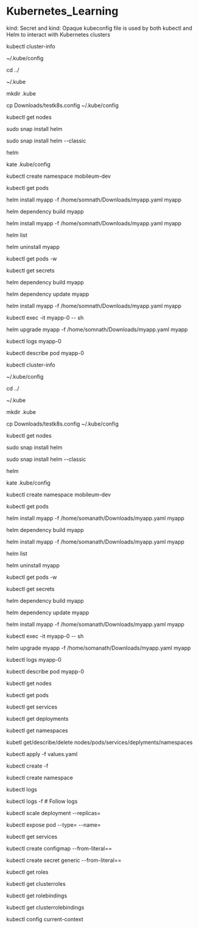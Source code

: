 # Kubernetes_Learning
kind: Secret and kind: Opaque
kubeconfig file is used by both kubectl and Helm to interact with Kubernetes clusters

kubectl cluster-info

~/.kube/config

cd ../

~/.kube

mkdir .kube

cp Downloads/testk8s.config  ~/.kube/config

kubectl get nodes

sudo snap install helm

sudo snap install helm --classic

helm

kate .kube/config 

kubectl create namespace mobileum-dev

kubectl get pods

helm install myapp -f /home/somnath/Downloads/myapp.yaml myapp

helm dependency build myapp

helm install myapp -f /home/somnath/Downloads/myapp.yaml myapp

helm list

helm uninstall myapp

kubectl get pods -w

kubectl get secrets

helm dependency build myapp

helm dependency update myapp

helm install myapp -f /home/somnath/Downloads/myapp.yaml myapp

kubectl exec -it myapp-0 -- sh

helm upgrade myapp -f /home/somnath/Downloads/myapp.yaml myapp

kubectl logs myapp-0

kubectl describe pod myapp-0


kubectl cluster-info

~/.kube/config

cd ../

~/.kube

mkdir .kube

cp Downloads/testk8s.config  ~/.kube/config

kubectl get nodes

sudo snap install helm

sudo snap install helm --classic

helm

kate .kube/config 

kubectl create namespace mobileum-dev

kubectl get pods

helm install myapp -f /home/somanath/Downloads/myapp.yaml myapp

helm dependency build myapp

helm install myapp -f /home/somanath/Downloads/myapp.yaml myapp

helm list

helm uninstall myapp

kubectl get pods -w

kubectl get secrets

helm dependency build myapp

helm dependency update myapp

helm install myapp -f /home/somanath/Downloads/myapp.yaml myapp

kubectl exec -it myapp-0 -- sh

helm upgrade myapp -f /home/somanath/Downloads/myapp.yaml myapp

kubectl logs myapp-0

kubectl describe pod myapp-0


kubectl get nodes

kubectl get pods

kubectl get services

kubectl get deployments

kubectl get namespaces

kubetl get/describe/delete nodes/pods/services/deplyments/namespaces

kubectl apply -f values.yaml

kubectl create -f <filename>

kubectl create namespace <namespace-name>

kubectl logs <pod-name>

kubectl logs -f <pod-name>  # Follow logs

kubectl scale deployment <deployment-name> --replicas=<number>

kubectl expose pod <pod-name> --type=<service-type> --name=<service-name>

kubectl get services

kubectl create configmap <configmap-name> --from-literal=<key>=<value>

kubectl create secret generic <secret-name> --from-literal=<key>=<value>

kubectl get roles

kubectl get clusterroles

kubectl get rolebindings

kubectl get clusterrolebindings

kubectl config current-context

